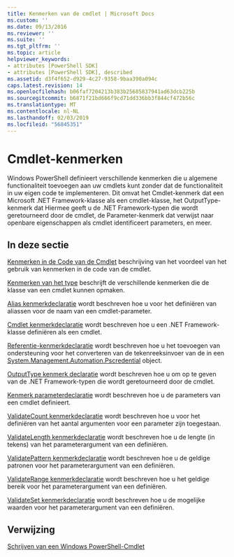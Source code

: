 ```yaml
---
title: Kenmerken van de cmdlet | Microsoft Docs
ms.custom: ''
ms.date: 09/13/2016
ms.reviewer: ''
ms.suite: ''
ms.tgt_pltfrm: ''
ms.topic: article
helpviewer_keywords:
- attributes [PowerShell SDK]
- attributes [PowerShell SDK], described
ms.assetid: d3f4f652-d929-4c27-9358-9baa390a094c
caps.latest.revision: 14
ms.openlocfilehash: b06faf7204213b383b25685837941ad63dcb225b
ms.sourcegitcommit: b6871f21bd666f9cd71dd336bb3f844cf472b56c
ms.translationtype: MT
ms.contentlocale: nl-NL
ms.lasthandoff: 02/03/2019
ms.locfileid: "56845351"
---
```

# <a name="cmdlet-attributes"></a>Cmdlet-kenmerken

Windows PowerShell definieert verschillende kenmerken die u algemene functionaliteit toevoegen aan uw cmdlets kunt zonder dat de functionaliteit in uw eigen code te implementeren. Dit omvat het Cmdlet-kenmerk dat een Microsoft .NET Framework-klasse als een cmdlet-klasse, het OutputType-kenmerk dat Hiermee geeft u de .NET Framework-typen die wordt geretourneerd door de cmdlet, de Parameter-kenmerk dat verwijst naar openbare eigenschappen als cmdlet identificeert parameters, en meer.

## <a name="in-this-section"></a>In deze sectie

[Kenmerken in de Code van de Cmdlet](./attributes-in-cmdlet-code.md) beschrijving van het voordeel van het gebruik van kenmerken in de code van de cmdlet.

[Kenmerken van het type](./attribute-types.md) beschrijft de verschillende kenmerken die de klasse van een cmdlet kunnen opmaken.

[Alias kenmerkdeclaratie](./alias-attribute-declaration.md) wordt beschreven hoe u voor het definiëren van aliassen voor de naam van een cmdlet-parameter.

[Cmdlet kenmerkdeclaratie](./cmdlet-attribute-declaration.md) wordt beschreven hoe u een .NET Framework-klasse definiëren als een cmdlet.

[Referentie-kenmerkdeclaratie](./credential-attribute-declaration.md) wordt beschreven hoe u het toevoegen van ondersteuning voor het converteren van de tekenreeksinvoer van de in een [System.Management.Automation.Pscredential](/dotnet/api/System.Management.Automation.PSCredential) object.

[OutputType kenmerk declaratie](./outputtype-attribute-declaration.md) wordt beschreven hoe u om op te geven van de .NET Framework-typen die wordt geretourneerd door de cmdlet.

[Kenmerk parameterdeclaratie](./parameter-attribute-declaration.md) wordt beschreven hoe u de parameters van een cmdlet definieert.

[ValidateCount kenmerkdeclaratie](./validatecount-attribute-declaration.md) wordt beschreven hoe u voor het definiëren van het aantal argumenten voor een parameter zijn toegestaan.

[ValidateLength kenmerkdeclaratie](./validatelength-attribute-declaration.md) wordt beschreven hoe u de lengte (in tekens) van het parameterargument van een definiëren.

[ValidatePattern kenmerkdeclaratie](./validatepattern-attribute-declaration.md) wordt beschreven hoe u de geldige patronen voor het parameterargument van een definiëren.

[ValidateRange kenmerkdeclaratie](./validaterange-attribute-declaration.md) wordt beschreven hoe u het geldige bereik voor het parameterargument van een definiëren.

[ValidateSet kenmerkdeclaratie](./validateset-attribute-declaration.md) wordt beschreven hoe u de mogelijke waarden voor het parameterargument van een definiëren.

## <a name="reference"></a>Verwijzing

[Schrijven van een Windows PowerShell-Cmdlet](./writing-a-windows-powershell-cmdlet.md)
